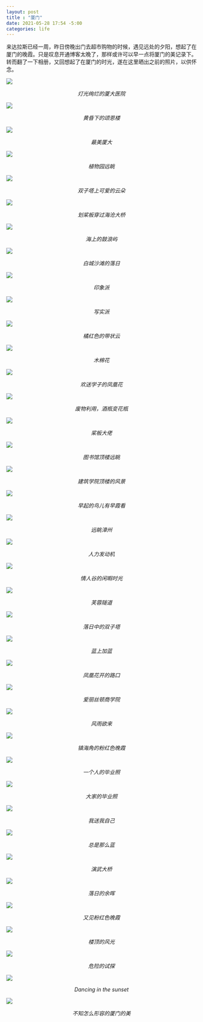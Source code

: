 ```yaml
---
layout: post
title : "厦门"
date: 2021-05-28 17:54 -5:00
categories: life
---
```


来达拉斯已经一周，昨日傍晚出门去超市购物的时候，遇见远处的夕阳，想起了在厦门的晚霞。只是叹息开通博客太晚了，那样或许可以早一点将厦门的美记录下。转而翻了一下相册，又回想起了在厦门的时光，遂在这里晒出之前的照片，以供怀念。


![](/assets/Xiamen/IMG_1623.JPG)
<center style="font-size:14px;font-style:italic"> 灯光绚烂的厦大医院 </center>

![](/assets/Xiamen/IMG_1984.JPG)
<center style="font-size:14px;font-style:italic"> 黄昏下的颂恩楼 </center>

![](/assets/Xiamen/IMG_2296.JPG)
<center style="font-size:14px;font-style:italic"> 最美厦大 </center>

![](/assets/Xiamen/IMG_2398.JPG)
<center style="font-size:14px;font-style:italic"> 植物园远眺 </center>

![](/assets/Xiamen/IMG_2402.JPG)
<center style="font-size:14px;font-style:italic"> 双子塔上可爱的云朵 </center>

![](/assets/Xiamen/IMG_2771.JPG)
<center style="font-size:14px;font-style:italic"> 划桨板穿过海沧大桥 </center>

![](/assets/Xiamen/IMG_2841.JPG)
<center style="font-size:14px;font-style:italic"> 海上的鼓浪屿 </center>

![](/assets/Xiamen/IMG_3316.JPG)
<center style="font-size:14px;font-style:italic"> 白城沙滩的落日 </center>

![](/assets/Xiamen/IMG_3319.JPG)
<center style="font-size:14px;font-style:italic"> 印象派 </center>

![](/assets/Xiamen/IMG_3323.JPG)
<center style="font-size:14px;font-style:italic"> 写实派 </center>

![](/assets/Xiamen/IMG_3389.JPG)
<center style="font-size:14px;font-style:italic"> 橘红色的带状云 </center>

![](/assets/Xiamen/IMG_3717.JPG)
<center style="font-size:14px;font-style:italic"> 木棉花 </center>

![](/assets/Xiamen/IMG_3870.JPG)
<center style="font-size:14px;font-style:italic"> 欢送学子的凤凰花 </center>

![](/assets/Xiamen/IMG_3939.JPG)
<center style="font-size:14px;font-style:italic"> 废物利用，酒瓶变花瓶 </center>

![](/assets/Xiamen/IMG_4149.JPG)
<center style="font-size:14px;font-style:italic"> 桨板大佬 </center>

![](/assets/Xiamen/IMG_4229.JPG)
<center style="font-size:14px;font-style:italic"> 图书馆顶楼远眺 </center>

![](/assets/Xiamen/IMG_4253.JPG)
<center style="font-size:14px;font-style:italic"> 建筑学院顶楼的风景 </center>

![](/assets/Xiamen/IMG_4272.JPG)
<center style="font-size:14px;font-style:italic"> 早起的鸟儿有早霞看 </center>

![](/assets/Xiamen/IMG_4290.JPG)
<center style="font-size:14px;font-style:italic"> 远眺漳州 </center>

![](/assets/Xiamen/IMG_4576.JPG)
<center style="font-size:14px;font-style:italic"> 人力发动机 </center>

![](/assets/Xiamen/IMG_4570.JPG)
<center style="font-size:14px;font-style:italic"> 情人谷的闲暇时光 </center>

![](/assets/Xiamen/IMG_4836.JPG)
<center style="font-size:14px;font-style:italic"> 芙蓉隧道 </center>

![](/assets/Xiamen/IMG_4844.JPG)
<center style="font-size:14px;font-style:italic"> 落日中的双子塔 </center>

![](/assets/Xiamen/IMG_4863.JPG)
<center style="font-size:14px;font-style:italic"> 蓝上加蓝 </center>

![](/assets/Xiamen/IMG_4878.JPG)
<center style="font-size:14px;font-style:italic"> 凤凰花开的路口 </center>

![](/assets/Xiamen/IMG_4916.JPG)
<center style="font-size:14px;font-style:italic"> 爱丽丝顿商学院 </center>

![](/assets/Xiamen/IMG_5027.JPG)
<center style="font-size:14px;font-style:italic"> 风雨欲来 </center>

![](/assets/Xiamen/IMG_5073.JPG)
<center style="font-size:14px;font-style:italic"> 镇海角的粉红色晚霞 </center>

![](/assets/Xiamen/IMG_5115.JPG)
<center style="font-size:14px;font-style:italic"> 一个人的毕业照 </center>

![](/assets/Xiamen/IMG_5143.JPG)
<center style="font-size:14px;font-style:italic"> 大家的毕业照 </center>

![](/assets/Xiamen/IMG_5357.JPG)
<center style="font-size:14px;font-style:italic"> 我送我自己 </center>

![](/assets/Xiamen/IMG_5715.JPG)
<center style="font-size:14px;font-style:italic"> 总是那么蓝 </center>

![](/assets/Xiamen/IMG_5720.JPG)
<center style="font-size:14px;font-style:italic"> 演武大桥 </center>

![](/assets/Xiamen/IMG_5837.JPG)
<center style="font-size:14px;font-style:italic"> 落日的余晖 </center>

![](/assets/Xiamen/IMG_5869.JPG)
<center style="font-size:14px;font-style:italic"> 又见粉红色晚霞 </center>

![](/assets/Xiamen/IMG_5875.JPG)
<center style="font-size:14px;font-style:italic"> 楼顶的风光 </center>

![](/assets/Xiamen/IMG_5883.JPG)
<center style="font-size:14px;font-style:italic"> 危险的试探 </center>

![](/assets/Xiamen/IMG_5899.JPG)
<center style="font-size:14px;font-style:italic"> Dancing in the sunset </center>

![](/assets/Xiamen/IMG_6132.JPG)
<center style="font-size:14px;font-style:italic"> 不知怎么形容的厦门的美 </center>

